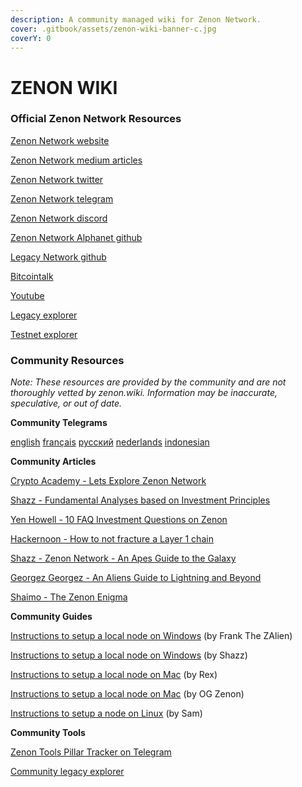 ```yaml
---
description: A community managed wiki for Zenon Network.
cover: .gitbook/assets/zenon-wiki-banner-c.jpg
coverY: 0
---
```


# ZENON WIKI

### Official Zenon Network Resources

​[Zenon Network website](https://zenon.network)​

​[Zenon Network medium articles](https://medium.com/@zenon.network)​

​[Zenon Network twitter ](https://twitter.com/Zenon\_Network)​

​[Zenon Network telegram](https://t.me/joinchat/MLyPehLIbJj1nw1XOOOltg)​

​[Zenon Network discord](https://discord.gg/XDDjECy)​

​[Zenon Network Alphanet github](https://github.com/zenon-network)​

​[Legacy Network github](https://github.com/zenonnetwork)​

​[Bitcointalk](https://bitcointalk.org/index.php?topic=5279643.msg55303681#msg55303681)​

​[Youtube](https://www.youtube.com/channel/UCDb8ZtqBt6l5l4HugCnJwhQ)​

​[Legacy explorer](https://explore.zenon.network)​

​[Testnet explorer](https://explorer.znn.space)​

### Community Resources

_Note: These resources are provided by the community and are not thoroughly vetted by zenon.wiki. Information may be inaccurate, speculative, or out of date._

**Community Telegrams**

​[english](https://t.me/Zenon\_Community)​ ​[français](https://t.me/ZenonFR)​ ​[русский](https://t.me/Zenonnetwork\_Ru)​ ​[nederlands](https://t.me/ZenonNL)​ ​[indonesian](https://t.me/zenonnetwork\_ind)​

**Community Articles**

​[Crypto Academy - Lets Explore Zenon Network](https://knowledgeiskey2017.medium.com/lets-explore-zenon-network-cf46d6a8d1ee)​

​[Shazz - Fundamental Analyses based on Investment Principles](https://shazzamazzash.medium.com/fundamental-analysis-of-zenon-network-based-on-charlie-mungers-investment-principles-9097db0fa1bd)​

​[Yen Howell - 10 FAQ Investment Questions on Zenon](https://yenhowell.medium.com/zenon-101-10-frequently-asked-questions-when-investing-in-zenon-b7eb0cd1a7de)​

​[Hackernoon - How to not fracture a Layer 1 chain](https://hackernoon.com/how-not-to-fracture-a-layer-1-chain-qgi530g3)​

​[Shazz - Zenon Network - An Apes Guide to the Galaxy](https://shazzamazzash.medium.com/zenon-network-an-apes-guide-to-the-galaxy-7aad7dacdfef)​

​[Georgez Georgez - An Aliens Guide to Lightning and Beyond](https://medium.com/@georgezgeorgez/a-message-to-humans-an-aliens-guide-to-lightning-network-watchtower-limitations-and-beyond-96138967fa9b)​

​[Shaimo - The Zenon Enigma](https://medium.com/@shaimo/the-zenon-enigma-782f8b293bd6)​

**Community Guides**

​[Instructions to setup a local node on Windows](https://frankthezalien.medium.com/how-to-create-a-node-and-connect-to-syrius-a5ad26d8a9b9) (by Frank The ZAlien)​

[Instructions to setup a local node on Windows](https://shazzamazzash.medium.com/an-apes-guide-to-run-a-full-node-for-zenon-on-windows-10-910adc2cf8ea) (by Shazz)

​[Instructions to setup a local node on Mac](https://pastebin.com/tfgN4d79) (by Rex)​

​[Instructions to setup a local node on Mac](https://twitter.com/zenonorg/status/1464852904037265412?s=21) (by OG Zenon)​

​[Instructions to setup a node on Linux](https://docs.zenon.wiki/home/how-to-run-a-node) (by Sam)​

**Community Tools**

​[Zenon Tools Pillar Tracker on Telegram](https://t.me/pillar\_tracker)​

​[Community legacy explorer](https://explorer.zenon.community)​
